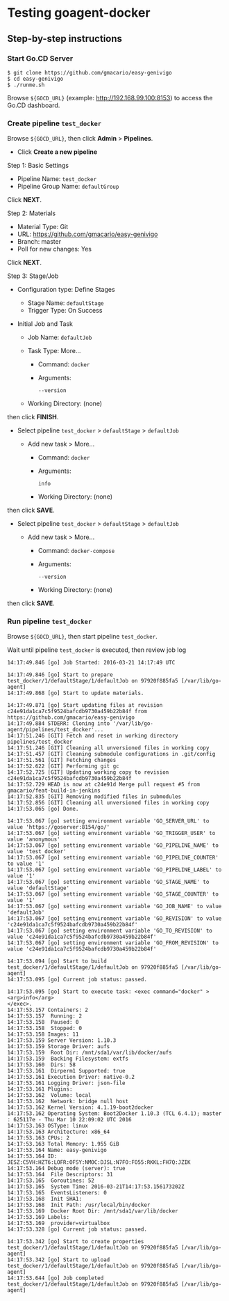Testing goagent-docker
======================

Step-by-step instructions
-------------------------

### Start Go.CD Server

```
$ git clone https://github.com/gmacario/easy-genivigo
$ cd easy-genivigo
$ ./runme.sh
```

Browse `${GOCD_URL}` (example: http://192.168.99.100:8153) to access the Go.CD dashboard.

### Create pipeline `test_docker`

Browse `${GOCD_URL}`, then click **Admin** > **Pipelines**.

* Click **Create a new pipeline**

Step 1: Basic Settings

* Pipeline Name: `test_docker`
* Pipeline Group Name: `defaultGroup`

Click **NEXT**.

Step 2: Materials

* Material Type: Git
* URL: https://github.com/gmacario/easy-genivigo
* Branch: master
* Poll for new changes: Yes

Click **NEXT**.

Step 3: Stage/Job

* Configuration type: Define Stages

  - Stage Name: `defaultStage`
  - Trigger Type: On Success


* Initial Job and Task

  - Job Name: `defaultJob`
  - Task Type: More...
    - Command: `docker`
      
    - Arguments:
    
      ```
      --version
      ```
      
  - Working Directory: (none)

then click **FINISH**.

* Select pipeline `test_docker` > `defaultStage` > `defaultJob`

  - Add new task > More...

    - Command: `docker`

    - Arguments:

      ```
      info
      ```

    - Working Directory: (none)

then click **SAVE**.

* Select pipeline `test_docker` > `defaultStage` > `defaultJob`

  - Add new task > More...

    - Command: `docker-compose`

    - Arguments:

      ```
      --version
      ```

    - Working Directory: (none)

then click **SAVE**.

### Run pipeline `test_docker`

Browse `${GOCD_URL}`, then start pipeline `test_docker`.

Wait until pipeline `test_docker` is executed, then review job log

```
14:17:49.846 [go] Job Started: 2016-03-21 14:17:49 UTC

14:17:49.846 [go] Start to prepare test_docker/1/defaultStage/1/defaultJob on 97920f885fa5 [/var/lib/go-agent]
14:17:49.868 [go] Start to update materials.

14:17:49.871 [go] Start updating files at revision c24e91da1ca7c5f9524bafcdb9730a459b22b84f from https://github.com/gmacario/easy-genivigo
14:17:49.884 STDERR: Cloning into '/var/lib/go-agent/pipelines/test_docker'...
14:17:51.246 [GIT] Fetch and reset in working directory pipelines/test_docker
14:17:51.246 [GIT] Cleaning all unversioned files in working copy
14:17:51.457 [GIT] Cleaning submodule configurations in .git/config
14:17:51.561 [GIT] Fetching changes
14:17:52.622 [GIT] Performing git gc
14:17:52.725 [GIT] Updating working copy to revision c24e91da1ca7c5f9524bafcdb9730a459b22b84f
14:17:52.729 HEAD is now at c24e91d Merge pull request #5 from gmacario/feat-build-in-jenkins
14:17:52.835 [GIT] Removing modified files in submodules
14:17:52.856 [GIT] Cleaning all unversioned files in working copy
14:17:53.065 [go] Done.

14:17:53.067 [go] setting environment variable 'GO_SERVER_URL' to value 'https://goserver:8154/go/'
14:17:53.067 [go] setting environment variable 'GO_TRIGGER_USER' to value 'anonymous'
14:17:53.067 [go] setting environment variable 'GO_PIPELINE_NAME' to value 'test_docker'
14:17:53.067 [go] setting environment variable 'GO_PIPELINE_COUNTER' to value '1'
14:17:53.067 [go] setting environment variable 'GO_PIPELINE_LABEL' to value '1'
14:17:53.067 [go] setting environment variable 'GO_STAGE_NAME' to value 'defaultStage'
14:17:53.067 [go] setting environment variable 'GO_STAGE_COUNTER' to value '1'
14:17:53.067 [go] setting environment variable 'GO_JOB_NAME' to value 'defaultJob'
14:17:53.067 [go] setting environment variable 'GO_REVISION' to value 'c24e91da1ca7c5f9524bafcdb9730a459b22b84f'
14:17:53.067 [go] setting environment variable 'GO_TO_REVISION' to value 'c24e91da1ca7c5f9524bafcdb9730a459b22b84f'
14:17:53.067 [go] setting environment variable 'GO_FROM_REVISION' to value 'c24e91da1ca7c5f9524bafcdb9730a459b22b84f'

14:17:53.094 [go] Start to build test_docker/1/defaultStage/1/defaultJob on 97920f885fa5 [/var/lib/go-agent]
14:17:53.095 [go] Current job status: passed.

14:17:53.095 [go] Start to execute task: <exec command="docker" >
<arg>info</arg>
</exec>.
14:17:53.157 Containers: 2
14:17:53.157  Running: 2
14:17:53.158  Paused: 0
14:17:53.158  Stopped: 0
14:17:53.158 Images: 11
14:17:53.159 Server Version: 1.10.3
14:17:53.159 Storage Driver: aufs
14:17:53.159  Root Dir: /mnt/sda1/var/lib/docker/aufs
14:17:53.159  Backing Filesystem: extfs
14:17:53.160  Dirs: 58
14:17:53.161  Dirperm1 Supported: true
14:17:53.161 Execution Driver: native-0.2
14:17:53.161 Logging Driver: json-file
14:17:53.161 Plugins:
14:17:53.162  Volume: local
14:17:53.162  Network: bridge null host
14:17:53.162 Kernel Version: 4.1.19-boot2docker
14:17:53.162 Operating System: Boot2Docker 1.10.3 (TCL 6.4.1); master : 625117e - Thu Mar 10 22:09:02 UTC 2016
14:17:53.163 OSType: linux
14:17:53.163 Architecture: x86_64
14:17:53.163 CPUs: 2
14:17:53.163 Total Memory: 1.955 GiB
14:17:53.164 Name: easy-genivigo
14:17:53.164 ID: JESZ:C5VH:HZT6:LOFR:OFSY:NMOC:DJSL:N7FO:FO55:RKKL:FH7Q:JZIK
14:17:53.164 Debug mode (server): true
14:17:53.164  File Descriptors: 31
14:17:53.165  Goroutines: 52
14:17:53.165  System Time: 2016-03-21T14:17:53.156173202Z
14:17:53.165  EventsListeners: 0
14:17:53.168  Init SHA1:
14:17:53.168  Init Path: /usr/local/bin/docker
14:17:53.169  Docker Root Dir: /mnt/sda1/var/lib/docker
14:17:53.169 Labels:
14:17:53.169  provider=virtualbox
14:17:53.328 [go] Current job status: passed.

14:17:53.342 [go] Start to create properties test_docker/1/defaultStage/1/defaultJob on 97920f885fa5 [/var/lib/go-agent]
14:17:53.342 [go] Start to upload test_docker/1/defaultStage/1/defaultJob on 97920f885fa5 [/var/lib/go-agent]
14:17:53.644 [go] Job completed test_docker/1/defaultStage/1/defaultJob on 97920f885fa5 [/var/lib/go-agent]
```

<!-- EOF -->
